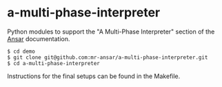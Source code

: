 # a-multi-phase-interpreter

Python modules to support the "A Multi-Phase Interpreter" section of the [Ansar](https://pypi.org/project/ansar-create "Async programming and more") documentation.

    $ cd demo
    $ git clone git@github.com:mr-ansar/a-multi-phase-interpreter.git
    $ cd a-multi-phase-interpreter

Instructions for the final setups can be found in the Makefile.
